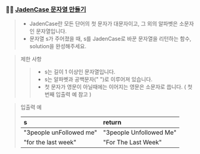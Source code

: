 ### 🧑‍💻 [JadenCase 문자열 만들기](https://programmers.co.kr/learn/courses/30/lessons/12951)

> - JadenCase란 모든 단어의 첫 문자가 대문자이고, 그 외의 알파벳은 소문자인 문자열입니다. 
> - 문자열 s가 주어졌을 때, s를 JadenCase로 바꾼 문자열을 리턴하는 함수, solution을 완성해주세요.

> 제한 사항
> 
> > - s는 길이 1 이상인 문자열입니다.
> > - s는 알파벳과 공백문자(" ")로 이루어져 있습니다.
> > - 첫 문자가 영문이 아닐때에는 이어지는 영문은 소문자로 씁니다. ( 첫번째 입출력 예 참고 )

> 입출력 예
> 
> |s|return|
> |:---|:---|
> |"3people unFollowed me"|"3people Unfollowed Me"|
> |"for the last week"|"For The Last Week"|
